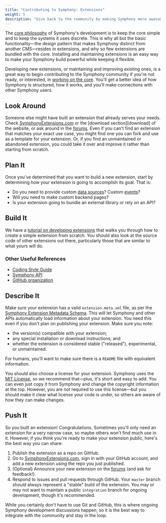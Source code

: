 ```yaml
---
title: "Contributing to Symphony: Extensions"
weight: 5
description: "Give back to the community by making Symphony more awesome."
---
```


The [core philosophy][tao] of Symphony's development is to keep the core simple and to keep the systems it uses discrete. This is why all but the basic functionality—the design pattern that makes Symphony distinct from another CMS—resides in extensions, and why so few extensions are bundled with the core. Installing and maintaining extensions is an easy way to make your Symphony build powerful while keeping it flexible.

Developing new extensions, or maintaining and improving existing ones, is a great way to begin contributing to the Symphony community if you're not ready, or interested, in [working on the core][core]. You'll get a better idea of how Symphony is structured, how it works, and you'll make connections with other Symphony users.

## Look Around

Someone else might have built an extension that already serves your needs. Check [SymphonyExtensions.com][] or the [download section][download] of the website, or ask around in the [forums][]. Even if you can't find an extension that matches your exact use case, you might find one you can fork and use as a template for your extension. Or, if you find an unmaintained or abandoned extension, you could take it over and improve it rather than starting from scratch.

## Plan It

Once you've determined that you want to build a new extension, start by determining *how* your extension is going to accomplish its goal. That is:

- Do you need to provide custom [data sources][]? Custom [events][]?
- Will you need to make custom backend pages?
- Is your extension going to bundle an external library or rely on an API?

## Build It

We have a [tutorial on developing extensions][tutorial] that walks you through how to create a simple extension from scratch. You should also look at the source code of other extensions out there, particularly those that are similar to what yours will do.

### Other Useful References

- [Coding Style Guide]({{site.baseurl/community/coding-style-guide.html}})
- [Symphony API](http://getsymphony.com/learn/api/)
- [GitHub organization](https://github.com/symphonycms/)

## Describe It

Make sure your extension has a valid `extension.meta.xml` file, as per the [Symphony Extension Metadata Schema][schema]. This will let Symphony and other APIs automatically load information about your extension. You need this even if you don't plan on publishing your extension. Make sure you note:

- the version(s) compatible with your extension;
- any special installation or download instructions; and
- whether the extension is considered stable ("released"), experimental, or unmaintained.

For humans, you'll want to make sure there is a `README` file with equivalent information.

You should also choose a license for your extension. Symphony uses the [MIT License][mit], so we recommend that—plus, it's short and easy to add. You can even just copy it from Symphony and change the copyright information at the top. However, you are not required to use this license—but you should make it clear what license your code is under, so others are aware of how they can make changes.

## Push It
So you built an extension! Congratulations. Sometimes you'll only need an extension for a very narrow case, so maybe others won't find much use in it. However, if you think you're ready to make your extension public, here's the best way you can share:

1. Publish the extension as a repo on GitHub.
1. Go to [SymphonyExtensions.com][], sign in with your GitHub account, and add a new extension using the repo you just published.
1. (Optional) Announce your new extension on the [forums][] (and ask for feedback!).
1. Respond to issues and pull requests through GitHub. Your `master` branch should always represent a "stable" build of the extension. You may or may not want to maintain a public `integration` branch for ongoing development, though it's recommended.

While you certainly don't have to use Git and GitHub, this is where ongoing Symphony development discussions happen, so it is the best way to integrate with the community and stay in the loop.

[core]: {{site.baseurl}}/community/contributing-to-symphony.html
[data sources]: {{site.baseurl}}/concepts/data-sources/
[events]: {{site.baseurl}}/concepts/events/
[forums]: http://getsymphony.com/discuss/
[mit]: https://github.com/symphonycms/symphony-2/blob/master/LICENCE
[schema]: http://symphonyextensions.com/schemas/extension/1.0/
[SymphonyExtensions.com]: http://symphonyextensions.com/
[tao]: {{site.baseurl}}/guides/articles/the-tao-of-symphony.html
[tutorial]: {{site.baseurl}}/guides/tutorials/developing-an-extension.html
